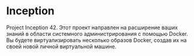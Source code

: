# Inception
Project Inception 42. Этот проект направлен на расширение ваших знаний в области системного администрирования с помощью Docker. Вы будете виртуализировать несколько образов Docker, создав их на своей новой личной виртуальной машине.

